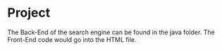 # Project

The Back-End of the search engine can be found in the java folder.
The Front-End code would go into the HTML file.
